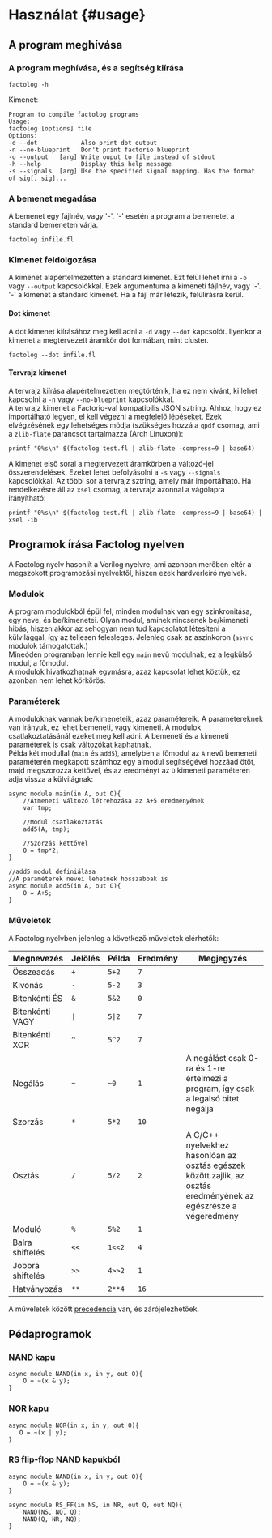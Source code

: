 # Használat {#usage}

## A program meghívása

### A program meghívása, és a segítség kiírása

    factolog -h

Kimenet:

    Program to compile factolog programs
    Usage:
    factolog [options] file
    Options:
    -d --dot            Also print dot output
    -n --no-blueprint   Don't print factorio blueprint
    -o --output   [arg] Write ouput to file instead of stdout
    -h --help           Display this help message
    -s --signals  [arg] Use the specified signal mapping. Has the format of sig[, sig]...

### A bemenet megadása

A bemenet egy fájlnév, vagy '-'. '-' esetén a program a bemenetet a standard bemeneten várja.

    factolog infile.fl

### Kimenet feldolgozása

A kimenet alapértelmezetten a standard kimenet. Ezt felül lehet írni a `-o` vagy `--output` kapcsolókkal. Ezek argumentuma a kimeneti fájlnév, vagy '-'. '-' a kimenet a standard kimenet. Ha a fájl már létezik, felülírásra kerül.

#### Dot kimenet

A dot kimenet kiírásához meg kell adni a `-d` vagy `--dot` kapcsolót. Ilyenkor a kimenet a megtervezett áramkör dot formában, mint cluster.

    factolog --dot infile.fl

#### Tervrajz kimenet

A tervrajz kiírása alapértelmezetten megtörténik, ha ez nem kívánt, ki lehet kapcsolni a `-n` vagy `--no-blueprint` kapcsolókkal.  
A tervrajz kimenet a Factorio-val kompatibilis JSON sztring. Ahhoz, hogy ez importálható legyen, el kell végezni a [megfelelő lépéseket](https://wiki.factorio.com/Blueprint_string_format). Ezek elvégzésének egy lehetséges módja (szükséges hozzá a `qpdf` csomag, ami a `zlib-flate` parancsot tartalmazza (Arch Linuxon)):

    printf "0%s\n" $(factolog test.fl | zlib-flate -compress=9 | base64)

A kimenet első sorai a megtervezett áramkörben a változó-jel összerendelések. Ezeket lehet befolyásolni a `-s` vagy `--signals` kapcsolókkal. Az többi sor a tervrajz sztring, amely már importálható. Ha rendelkezésre áll az `xsel` csomag, a tervrajz azonnal a vágólapra irányítható:

    printf "0%s\n" $(factolog test.fl | zlib-flate -compress=9 | base64) | xsel -ib

## Programok írása Factolog nyelven

A Factolog nyelv hasonlít a Verilog nyelvre, ami azonban merőben eltér a megszokott programozási nyelvektől, hiszen ezek hardverleíró nyelvek.

### Modulok

A program modulokból épül fel, minden modulnak van egy szinkronitása, egy neve, és be/kimenetei. Olyan modul, aminek nincsenek be/kimeneti hibás, hiszen akkor az sehogyan nem tud kapcsolatot létesíteni a külvilággal, így az teljesen felesleges. Jelenleg csak az aszinkoron (`async` modulok támogatottak.)  
Mineóden programban lennie kell egy `main` nevű modulnak, ez a legkülső modul, a főmodul.  
A modulok hivatkozhatnak egymásra, azaz kapcsolat lehet köztük, ez azonban nem lehet körkörös.

### Paraméterek

A moduloknak vannak be/kimeneteik, azaz paramétereik. A paramétereknek van irányuk, ez lehet bemeneti, vagy kimeneti. A modulok csatlakoztatásánál ezeket meg kell adni. A bemeneti és a kimeneti paraméterek is csak változókat kaphatnak.  
Példa két modullal (`main` és `add5`), amelyben a főmodul az `A` nevű bemeneti paraméterén megkapott számhoz egy almodul segítségével hozzáad ötöt, majd megszorozza kettővel, és az eredményt az `O` kimeneti paraméterén adja vissza a külvilágnak:

    async module main(in A, out O){
        //Átmeneti változó létrehozása az A+5 eredményének
        var tmp;

        //Modul csatlakoztatás
        add5(A, tmp);

        //Szorzás kettővel
        O = tmp*2;
    }

    //add5 modul definiálása
    //A paraméterek nevei lehetnek hosszabbak is
    async module add5(in A, out O){
        O = A+5;
    }

### Műveletek

A Factolog nyelvben jelenleg a következő műveletek elérhetők:

| Megnevezés       | Jelölés | Példa  | Eredmény | Megjegyzés                                                                                                       |
|------------------|---------|--------|----------|------------------------------------------------------------------------------------------------------------------|
| Összeadás        | `+`     | `5+2`  | `7`      |                                                                                                                  |
| Kivonás          | `-`     | `5-2`  | `3`      |                                                                                                                  |
| Bitenkénti ÉS    | `&`     | `5&2`  | `0`      |                                                                                                                  |
| Bitenkénti VAGY  | `\|`    | `5\|2` | `7`      |                                                                                                                  |
| Bitenkénti XOR   | `^`     | `5^2`  | `7`      |                                                                                                                  |
| Negálás          | `~`     | `~0`   | `1`      | A negálást csak 0-ra és 1-re értelmezi a program, így csak a legalsó bitet negálja                               |
| Szorzás          | `*`     | `5*2`  | `10`     |                                                                                                                  |
| Osztás           | `/`     | `5/2`  | `2`      | A C/C++ nyelvekhez hasonlóan az osztás egészek között zajlik, az osztás eredményének az egészrésze a végeredmény |
| Moduló           | `%`     | `5%2`  | `1`      |                                                                                                                  |
| Balra shiftelés  | `<<`    | `1<<2` | `4`      |                                                                                                                  |
| Jobbra shiftelés | `>>`    | `4>>2` | `1`      |                                                                                                                  |
| Hatványozás      | `**`    | `2**4` | `16`     |                                                                                                                  |

A műveletek között [precedencia](#Precedence) van, és zárójelezhetőek.

## Pédaprogramok

### NAND kapu

    async module NAND(in x, in y, out O){
        O = ~(x & y);
    }

### NOR kapu

    async module NOR(in x, in y, out O){
       O = ~(x | y);
    }

### RS flip-flop NAND kapukból

    async module NAND(in x, in y, out O){
        O = ~(x & y);
    }

    async module RS_FF(in NS, in NR, out Q, out NQ){
        NAND(NS, NQ, Q);
        NAND(Q, NR, NQ);
    }
